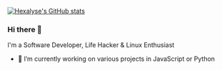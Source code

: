 <!-- List Of Websites-->
[twitter]: https://www.twitter.com/hexalyse
[github]: https://www.github.com/hexalyse

[![Hexalyse's GitHub stats](https://github-readme-stats.vercel.app/api?username=hexalyse&theme=nord&show_icons=true&count_private=true)](https://github.com/anuraghazra/github-readme-stats)


### Hi there 👋

I'm a Software Developer, Life Hacker & Linux Enthusiast

- 🔭 I’m currently working on various projects in JavaScript or Python

